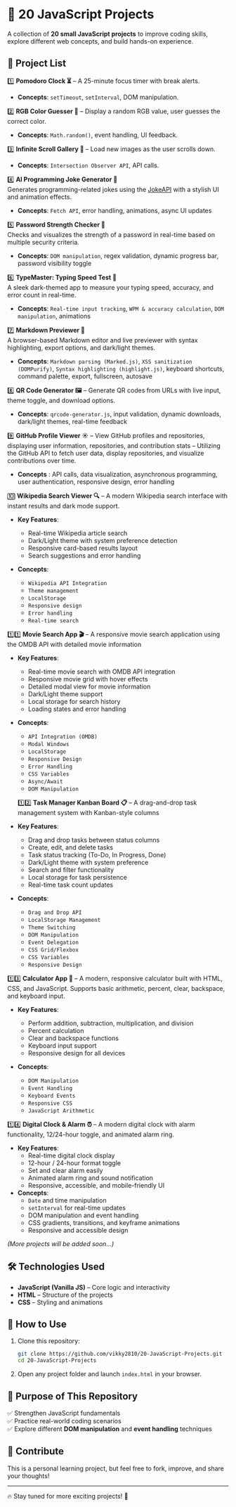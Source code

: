 # 🚀 20 JavaScript Projects  

A collection of **20 small JavaScript projects** to improve coding skills, explore different web concepts, and build hands-on experience.  

## 📌 Project List  
1️⃣ **Pomodoro Clock ⏳** – A 25-minute focus timer with break alerts.  
   - **Concepts**: `setTimeout`, `setInterval`, DOM manipulation.

2️⃣ **RGB Color Guesser 🎨** – Display a random RGB value, user guesses the correct color.  
   - **Concepts**: `Math.random()`, event handling, UI feedback.  

3️⃣ **Infinite Scroll Gallery 📸** – Load new images as the user scrolls down.  
   - **Concepts**: `Intersection Observer API`, API calls. 

4️⃣ **AI Programming Joke Generator 🤖**  
Generates programming-related jokes using the [JokeAPI](https://jokeapi.dev/) with a stylish UI and animation effects.  
- **Concepts**: `Fetch API`, error handling, animations, async UI updates  

5️⃣ **Password Strength Checker 🔐**  
Checks and visualizes the strength of a password in real-time based on multiple security criteria.  
- **Concepts**: `DOM manipulation`, regex validation, dynamic progress bar, password visibility toggle  
   
6️⃣ **TypeMaster: Typing Speed Test 🧠**  
A sleek dark-themed app to measure your typing speed, accuracy, and error count in real-time.  
- **Concepts**: `Real-time input tracking`, `WPM & accuracy calculation`, `DOM manipulation`, animations  

7️⃣ **Markdown Previewer 📝**  
   A browser-based Markdown editor and live previewer with syntax highlighting, export options, and dark/light themes.  
- **Concepts**: `Markdown parsing (Marked.js)`, `XSS sanitization (DOMPurify)`, `Syntax highlighting (highlight.js)`, keyboard shortcuts, command palette, export, fullscreen, autosave  


8️⃣ **QR Code Generator 🖼️** – Generate QR codes from URLs with live input, theme toggle, and download options.  
   - **Concepts**: `qrcode-generator.js`, input validation, dynamic downloads, dark/light themes, real-time feedback


9️⃣ **GitHub Profile Viewer ☀️** – View GitHub profiles and repositories, displaying user information, repositories, and contribution stats
– Utilizing the GitHub API to fetch user data, display repositories, and visualize contributions over time. 

- **Concepts** : API calls, data visualization, asynchronous programming, user authentication, responsive design, error handling


🔟 **Wikipedia Search Viewer 🔍** – A modern Wikipedia search interface with instant results and dark mode support.
- **Key Features**:
  - Real-time Wikipedia article search
  - Dark/Light theme with system preference detection
  - Responsive card-based results layout
  - Search suggestions and error handling
  
- **Concepts**: 
  - `Wikipedia API Integration`
  - `Theme management`
  - `LocalStorage`
  - `Responsive design`
  - `Error handling`
  - `Real-time search`

1️⃣1️⃣ **Movie Search App 🎬** – A responsive movie search application using the OMDB API with detailed movie information
- **Key Features**:
  - Real-time movie search with OMDB API integration
  - Responsive movie grid with hover effects
  - Detailed modal view for movie information
  - Dark/Light theme support
  - Local storage for search history
  - Loading states and error handling

- **Concepts**: 
  - `API Integration (OMDB)`
  - `Modal Windows`
  - `LocalStorage`
  - `Responsive Design`
  - `Error Handling`
  - `CSS Variables`
  - `Async/Await`
  - `DOM Manipulation`

  1️⃣2️⃣ **Task Manager Kanban Board 📋** – A drag-and-drop task management system with Kanban-style columns
- **Key Features**:
  - Drag and drop tasks between status columns
  - Create, edit, and delete tasks
  - Task status tracking (To-Do, In Progress, Done)
  - Dark/Light theme with system preference
  - Search and filter functionality
  - Local storage for task persistence
  - Real-time task count updates

- **Concepts**: 
  - `Drag and Drop API`
  - `LocalStorage Management`
  - `Theme Switching`
  - `DOM Manipulation`
  - `Event Delegation`
  - `CSS Grid/Flexbox`
  - `CSS Variables`
  - `Responsive Design`

1️⃣3️⃣ **Calculator App 🧮** – A modern, responsive calculator built with HTML, CSS, and JavaScript. Supports basic arithmetic, percent, clear, backspace, and keyboard input.

- **Key Features**:
  - Perform addition, subtraction, multiplication, and division
  - Percent calculation
  - Clear and backspace functions
  - Keyboard input support
  - Responsive design for all devices

- **Concepts**:
  - `DOM Manipulation`
  - `Event Handling`
  - `Keyboard Events`
  - `Responsive CSS`
  - `JavaScript Arithmetic`

1️⃣4️⃣ **Digital Clock & Alarm ⏰** – A modern digital clock with alarm functionality, 12/24-hour toggle, and animated alarm ring.
- **Key Features**:
  - Real-time digital clock display
  - 12-hour / 24-hour format toggle
  - Set and clear alarm easily
  - Animated alarm ring and sound notification
  - Responsive, accessible, and mobile-friendly UI
- **Concepts**:
  - `Date` and time manipulation
  - `setInterval` for real-time updates
  - DOM manipulation and event handling
  - CSS gradients, transitions, and keyframe animations
  - Responsive and accessible design

_(More projects will be added soon...)_  

## 🛠️ Technologies Used  
- **JavaScript (Vanilla JS)** – Core logic and interactivity  
- **HTML** – Structure of the projects  
- **CSS** – Styling and animations  

## 📖 How to Use  
1. Clone this repository:  
   ```bash
   git clone https://github.com/vikky2810/20-JavaScript-Projects.git
   cd 20-JavaScript-Projects
   ```
2. Open any project folder and launch `index.html` in your browser.  

## 🎯 Purpose of This Repository  
✅ Strengthen JavaScript fundamentals  
✅ Practice real-world coding scenarios  
✅ Explore different **DOM manipulation** and **event handling** techniques  

## 🌟 Contribute  
This is a personal learning project, but feel free to fork, improve, and share your thoughts!  

---  

🔥 Stay tuned for more exciting projects! 🚀
